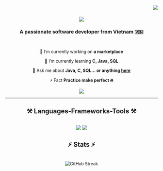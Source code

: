 <img align="right" src="https://visitor-badge.laobi.icu/badge?page_id=zienk.zienk" />

<h1 align="center">
    <img src="https://readme-typing-svg.herokuapp.com/?font=Righteous&size=35&color=F77233&center=true&vCenter=true&width=500&height=70&duration=4000&lines=Yoooo+brooo!+👊;+I'm+ZienK!;I;love💞;cat😸" />
</h1>

<h3 align="center">A passionate software developer from Vietnam 🇻🇳</h3>

<br/>

<div align="center">
 
 🔭 I’m currently working on **a marketplace**
 
 🌱 I’m currently learning **C, Java, SQL**

💬 Ask me about **Java, C, SQL... or anything [here](https://www.instagram.com/zienk._/)**

⚡ Fact **Practice make perfect 🔥**

 </div>

<div align="center"> 
  <a href="mailto:zienkdev@gmail.com">
    <img src="https://img.shields.io/badge/Gmail-333333?style=for-the-badge&logo=gmail&logoColor=red" />
  </a>
</div>

 <hr/>
 
<h2 align="center">⚒️ Languages-Frameworks-Tools ⚒️</h2>
<br/>
<div align="center">
    <img src="https://skillicons.dev/icons?i=html,css,vscode,github,git" />
    <img src="https://skillicons.dev/icons?i=c,java,mysql" /><br>
</div>

<h2 align="center">⚡ Stats ⚡</h2>
<br>
<div align=center>
 <img align="center"  <a href="https://git.io/streak-stats"><img src="https://streak-stats.demolab.com?user=zienk&theme=github-dark" alt="GitHub Streak" /></a>
 
</div>
